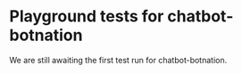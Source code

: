 # Playground tests for chatbot-botnation
We are still awaiting the first test run for chatbot-botnation.
